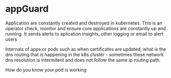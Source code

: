 # appGuard

Application are constantly created and destroyed in kubernetes. 
This is an operator check, monitor and ensure core applications are constantly up and running. 
It sends alerts to aplication insights, other logging or email to alert users

Internals of apps or pods such as when certificates are updated, what is the dns routing that is happening in the k8s cluster - sometimes these network dns resolution is intermitent and does not follow the same ip routing path. 

How do you know your pod is working 
